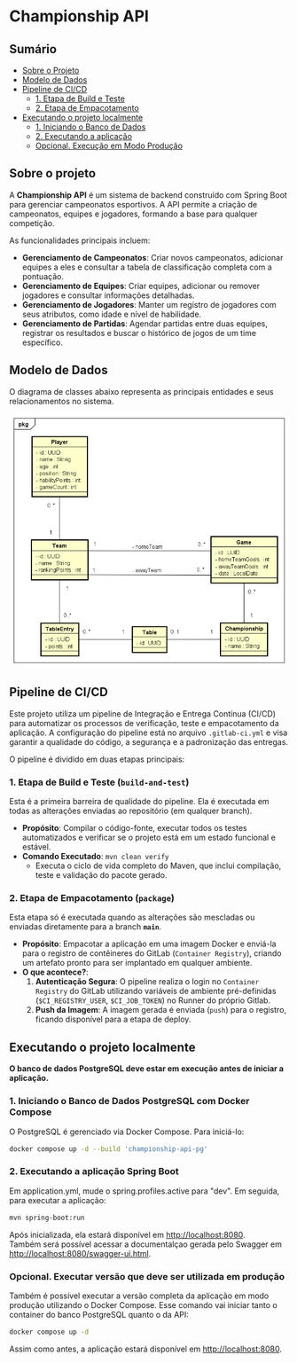 # Championship API

## Sumário

- [Sobre o Projeto](#sobre-o-projeto)
- [Modelo de Dados](#modelo-de-dados)
- [Pipeline de CI/CD](#pipeline-de-cicd)
  - [1. Etapa de Build e Teste](#1-etapa-de-build-e-teste-build-and-test)
  - [2. Etapa de Empacotamento](#2-etapa-de-empacotamento-package)
- [Executando o projeto localmente](#executando-o-projeto-localmente)
  - [1. Iniciando o Banco de Dados](#1-iniciando-o-banco-de-dados-postgresql-com-docker-compose)
  - [2. Executando a aplicação](#2-executando-a-aplicação-spring-boot)
  - [Opcional. Execução em Modo Produção](#opcional-executar-versão-que-deve-ser-utilizada-em-produção)

## Sobre o projeto

A **Championship API** é um sistema de backend construído com Spring Boot para gerenciar campeonatos esportivos. A API permite a criação de campeonatos, equipes e jogadores, formando a base para qualquer competição.

As funcionalidades principais incluem:

- **Gerenciamento de Campeonatos**: Criar novos campeonatos, adicionar equipes a eles e consultar a tabela de classificação completa com a pontuação.
- **Gerenciamento de Equipes**: Criar equipes, adicionar ou remover jogadores e consultar informações detalhadas.
- **Gerenciamento de Jogadores**: Manter um registro de jogadores com seus atributos, como idade e nível de habilidade.
- **Gerenciamento de Partidas**: Agendar partidas entre duas equipes, registrar os resultados e buscar o histórico de jogos de um time específico.

## Modelo de Dados

O diagrama de classes abaixo representa as principais entidades e seus relacionamentos no sistema.

![Diagrama de classes](./docs/diagrama-classes-championship-api.png)

## Pipeline de CI/CD

Este projeto utiliza um pipeline de Integração e Entrega Contínua (CI/CD) para automatizar os processos de verificação, teste e empacotamento da aplicação. A configuração do pipeline está no arquivo `.gitlab-ci.yml` e visa garantir a qualidade do código, a segurança e a padronização das entregas.

O pipeline é dividido em duas etapas principais:

### 1. Etapa de Build e Teste (`build-and-test`)

Esta é a primeira barreira de qualidade do pipeline. Ela é executada em todas as alterações enviadas ao repositório (em qualquer branch).

- **Propósito**: Compilar o código-fonte, executar todos os testes automatizados e verificar se o projeto está em um estado funcional e estável.
- **Comando Executado**: `mvn clean verify`
  - Executa o ciclo de vida completo do Maven, que inclui compilação, teste e validação do pacote gerado.

### 2. Etapa de Empacotamento (`package`)

Esta etapa só é executada quando as alterações são mescladas ou enviadas diretamente para a branch **`main`**.

- **Propósito**: Empacotar a aplicação em uma imagem Docker e enviá-la para o registro de contêineres do GitLab (`Container Registry`), criando um artefato pronto para ser implantado em qualquer ambiente.
- **O que acontece?**:
  1.  **Autenticação Segura**: O pipeline realiza o login no `Container Registry` do GitLab utilizando variáveis de ambiente pré-definidas (`$CI_REGISTRY_USER`, `$CI_JOB_TOKEN`) no Runner do próprio Gitlab.
  2.  **Push da Imagem**: A imagem gerada é enviada (`push`) para o registro, ficando disponível para a etapa de deploy.

## Executando o projeto localmente

**O banco de dados PostgreSQL deve estar em execução antes de iniciar a aplicação.**

### 1. Iniciando o Banco de Dados PostgreSQL com Docker Compose

O PostgreSQL é gerenciado via Docker Compose. Para iniciá-lo:

```bash
docker compose up -d --build 'championship-api-pg'
```

### 2. Executando a aplicação Spring Boot

Em application.yml, mude o spring.profiles.active para "dev". Em seguida, para executar a aplicação:

```bash
mvn spring-boot:run
```

Após inicializada, ela estará disponível em [http://localhost:8080](http://localhost:8080).</br>
Também será possível acessar a documentalçao gerada pelo Swagger em [http://localhost:8080/swagger-ui.html](http://localhost:8080/swagger-ui.html).

### Opcional. Executar versão que deve ser utilizada em produção

Também é possível executar a versão completa da aplicação em modo produção utilizando o Docker Compose. Esse comando vai iniciar tanto o container do banco PostgreSQL quanto o da API:

```bash
docker compose up -d
```

Assim como antes, a aplicação estará disponível em [http://localhost:8080](http://localhost:8080).

